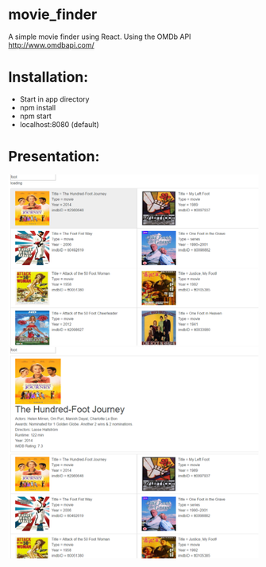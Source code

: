 # movie_finder
A simple movie finder using React. Using the OMDb API http://www.omdbapi.com/

# Installation: 
  - Start in app directory
  - npm install
  - npm start
  - localhost:8080 (default)

# Presentation:
![Image](view1.PNG)
![Image](view2.PNG)

